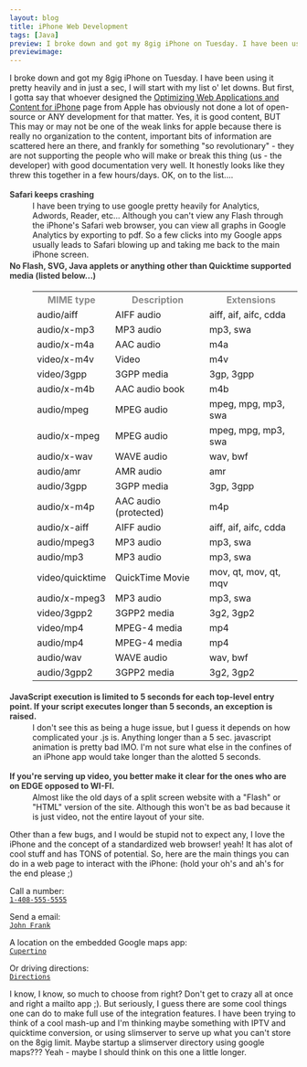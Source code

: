 ```yaml
---
layout: blog
title: iPhone Web Development
tags: [Java]
preview: I broke down and got my 8gig iPhone on Tuesday. I have been using it pretty heavily and in just a sec, I will start with my list o' let...
previewimage:
---
```


<div> 
I broke down and got my 8gig iPhone on Tuesday. I have been using it pretty heavily and in just a sec, I will start with my list o' let downs. But first, I gotta say that whoever designed the <a href="http://developer.apple.com/iphone/designingcontent.html">Optimizing Web Applications and Content for iPhone</a> page from Apple has obviously not done a lot of open-source or ANY development for that matter. Yes, it is good content, BUT This may or may not be one of the weak links for apple because there is really no organization to the content, important bits of information are scattered here an there, and frankly for something "so revolutionary" - they are not supporting the people who will make or break this thing (us - the developer) with good documentation very well. It honestly looks like they threw this together in a few hours/days. OK, on to the list....</div><img src="http://www.jroller.comsrc="/images/jroller/DSC_2051-2.JPG" alt="" style="float:right"/> 
<dl> 
<dt style="font-weight:bold;color:#383838;padding:3px 0 3px 0">Safari keeps crashing</dt> 
<dd>I have been trying to use google pretty heavily for Analytics, Adwords, Reader, etc... Although you can't view any Flash through the iPhone's Safari web browser, you can view all graphs in Google Analytics by exporting to pdf. So a few clicks into my Google apps usually leads to Safari blowing up and taking me back to the main iPhone screen.</dd> 
<dt style="font-weight:bold;color:#383838;padding:3px 0 3px 0">No Flash, SVG, Java applets or anything other than Quicktime supported media (listed below...)</dt> 
<dd> 
<table> 
<tr> 
<th style="color:#888888">MIME type</th> 
<th style="color:#888888">Description</th> 
<th style="color:#888888">Extensions</th> 
</tr> 
<tr> 
<td>audio/aiff</td> 
<td>AIFF audio</td> 
<td>aiff, aif, aifc, cdda</td> 
</tr> 
<tr class="dark"> 
<td>audio/x-mp3</td> 
<td>MP3 audio</td> 
<td>mp3, swa</td> 
</tr> 
<tr> 
<td>audio/x-m4a</td> 
<td>AAC audio</td> 
<td>m4a</td> 
</tr> 
<tr class="dark"> 
<td>video/x-m4v</td> 
<td>Video</td> 
<td>m4v</td> 
</tr> 
<tr> 
<td>video/3gpp</td> 
<td>3GPP media</td> 
<td>3gp, 3gpp</td> 
</tr> 
<tr class="dark"> 
<td>audio/x-m4b</td> 
<td>AAC audio book</td> 
<td>m4b</td> 
</tr> 
<tr> 
<td>audio/mpeg</td> 
<td>MPEG audio</td> 
<td>mpeg, mpg, mp3, swa</td> 
</tr> 
<tr class="dark"> 
<td>audio/x-mpeg</td> 
<td>MPEG audio</td> 
<td>mpeg, mpg, mp3, swa</td> 
</tr> 
<tr> 
<td>audio/x-wav</td> 
<td>WAVE audio</td> 
<td>wav, bwf</td> 
</tr> 
<tr class="dark"> 
<td>audio/amr</td> 
<td>AMR audio</td> 
<td>amr</td> 
</tr> 
<tr> 
<td>audio/3gpp</td> 
<td>3GPP media</td> 
<td>3gp, 3gpp</td> 
</tr> 
<tr class="dark"> 
<td>audio/x-m4p</td> 
<td>AAC audio (protected)</td> 
<td>m4p</td> 
</tr> 
<tr> 
<td>audio/x-aiff</td> 
<td>AIFF audio</td> 
<td>aiff, aif, aifc, cdda</td> 
</tr> 
<tr class="dark"> 
<td>audio/mpeg3</td> 
<td>MP3 audio</td> 
<td>mp3, swa</td> 
</tr> 
<tr> 
<td>audio/mp3</td> 
<td>MP3 audio</td> 
<td>mp3, swa</td> 
</tr> 
<tr class="dark"> 
<td>video/quicktime</td> 
<td>QuickTime Movie</td> 
<td>mov, qt, mov, qt, mqv</td> 
</tr> 
<tr> 
<td>audio/x-mpeg3</td> 
<td>MP3 audio</td> 
<td>mp3, swa</td> 
</tr> 
<tr class="dark"> 
<td>video/3gpp2</td> 
<td>3GPP2 media</td> 
<td>3g2, 3gp2</td> 
</tr> 
<tr> 
<td>video/mp4</td> 
<td>MPEG-4 media</td> 
<td>mp4</td> 
</tr> 
<tr class="dark"> 
<td>audio/mp4</td> 
<td>MPEG-4 media</td> 
<td>mp4</td> 
</tr> 
<tr> 
<td>audio/wav</td> 
<td>WAVE audio</td> 
<td>wav, bwf</td> 
</tr> 
<tr class="dark"> 
<td>audio/3gpp2</td> 
<td>3GPP2 media</td> 
<td>3g2, 3gp2</td> 
</tr> 
</table>	
</dd> 
<dt style="font-weight:bold;color:#383838;padding:3px 0 3px 0"><quote>JavaScript execution is limited to 5 seconds for each top-level entry point. If your script executes longer than 5 seconds, an exception is raised.</quote></dt> 
<dd>I don't see this as being a huge issue, but I guess it depends on how complicated your .js is. Anything longer than a 5 sec. javascript animation is pretty bad IMO. I'm not sure what else in the confines of an iPhone app would take longer than the alotted 5 seconds.</dd>	
</dl> 
<dt style="font-weight:bold;color:#383838;padding:3px 0 3px 0">If you're serving up video, you better make it clear for the ones who are on EDGE opposed to WI-FI. </dt><dd>Almost like the old days of a split screen website with a "Flash" or "HTML" version of the site. Although this won't be as bad because it is just video, not the entire layout of your site.</dd> 
<p> 
Other than a few bugs, and I would be stupid not to expect any, I love the iPhone and the concept of a standardized web browser! yeah! It has alot of cool stuff and has TONS of potential. So, here are the main things you can do in a web page to interact with the iPhone: (hold your oh's and ah's for the end please ;)</p> 
<p> 
Call a number: 
<quote><code> 
<a href="tel:1-408-555-5555">1-408-555-5555</a> 
</code></quote> 
</p> 
<p> 
Send a email: 
<quote><code> 
<a href="mailto:frank@wwdcdemo.example.com">John Frank</a> 
</code></quote> 
</p> 
<p> 
A location on the embedded Google maps app: 
<quote><code> 
<a href="http://maps.google.com/maps?q=cupertino">Cupertino</a> 
</code></quote> 
</p> 
<p> 
Or driving directions: 
<quote><code> 
<a href="http://maps.google.com/maps?daddr=San+Francisco,+CA&saddr=cupertino">Directions</a>
</code></quote> 
</p> 
<p>I know, I know, so much to choose from right? Don't get to crazy all at once and right a mailto app ;). But seriously, I guess there are some cool things one can do to make full use of the integration features. I have been trying to think of a cool mash-up and I'm thinking maybe something with IPTV and quicktime conversion, or using slimserver to serve up what you can't store on the 8gig limit. Maybe startup a slimserver directory using google maps??? Yeah - maybe I should think on this one a little longer.</p>
